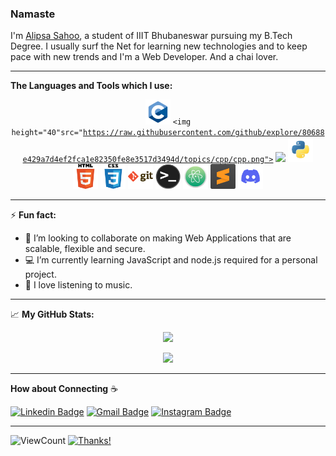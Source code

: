 ### Namaste

I'm [Alipsa Sahoo](https://github.com/alipsa2000), a student of IIIT Bhubaneswar pursuing my B.Tech Degree. I usually surf the Net for learning new technologies and to keep pace with new trends and I'm a Web Developer. And a chai lover.

---

 **The Languages and Tools which I use:**
 
 <p align="center">
 
   <div align="center">
   
   <code><img height="40" src="https://raw.githubusercontent.com/github/explore/80688e429a7d4ef2fca1e82350fe8e3517d3494d/topics/c/c.png"></code> <code><img height="40"src="https://raw.githubusercontent.com/github/explore/80688e429a7d4ef2fca1e82350fe8e3517d3494d/topics/cpp/cpp.png"></code> <code><img height="40" src="https://raw.githubusercontent.com/devicons/devicon/master/icons/java/javaoriginal-wordmark.svg"></code> <code><img height="40" src="https://raw.githubusercontent.com/github/explore/80688e429a7d4ef2fca1e82350fe8e3517d3494d/topics/python/python.png"></code> <code><img height="40" src="https://raw.githubusercontent.com/github/explore/80688e429a7d4ef2fca1e82350fe8e3517d3494d/topics/html/html.png"></code> <code><img height="40" src="https://raw.githubusercontent.com/github/explore/80688e429a7d4ef2fca1e82350fe8e3517d3494d/topics/css/css.png"></code> <code><img height="40" src="https://raw.githubusercontent.com/github/explore/80688e429a7d4ef2fca1e82350fe8e3517d3494d/topics/git/git.png"></code> <code><img height="40" src="https://raw.githubusercontent.com/github/explore/80688e429a7d4ef2fca1e82350fe8e3517d3494d/topics/terminal/terminal.png"></code> <code><img height="40" src="https://raw.githubusercontent.com/github/explore/80688e429a7d4ef2fca1e82350fe8e3517d3494d/topics/atom/atom.png"></code> <code><img height="40" src="https://raw.githubusercontent.com/github/explore/80688e429a7d4ef2fca1e82350fe8e3517d3494d/topics/sublime-text/sublime-text.png"></code> <code><img height="40" src="https://raw.githubusercontent.com/github/explore/80688e429a7d4ef2fca1e82350fe8e3517d3494d/topics/discord/discord.png"></code> 
 
   </div>
   </p>

 ---

 ⚡ **Fun fact:**
 - :snake: I’m looking to collaborate on making Web Applications that are scalable, flexible and secure.
 - 💻 I’m currently learning JavaScript and node.js required for a personal project.
 - :musical_note: I love listening to music.

 ---

 📈 **My GitHub Stats:**

 <p align="center">

   <img src="https://github-readme-stats.vercel.app/api?username=alipsa2000&show_icons=true&theme=radical&line_height=32">

 </p>
 <p align="center">

   <img src="https://github-readme-stats.vercel.app/api/top-langs/?username=alipsa2000&count_private=true&layout=compact&theme=radical">

 </p>

 ---

**How about Connecting** :coffee:
<p align="center">

   [![Linkedin Badge](https://img.shields.io/badge/-alipsa-sahoo-blue?style=flat-square&logo=Linkedin&logoColor=white&link=https://www.linkedin.com/in/alipsa-sahoo/)](https://www.linkedin.com/in/alipsa-sahoo/)
   [![Gmail Badge](https://img.shields.io/badge/-alipsasahoo-c14438?style=flat-square&logo=Gmail&logoColor=white&link=mailto:b519006@iiit-bh.ac.in)](mailto:b519006@iiit-bh.ac.in)
   [![Instagram Badge](https://img.shields.io/badge/-@_._alipsa_._-8a3ab9?style=flat&logo=instagram&logoColor=white&link=https://instagram.com/_._alipsa_._/)](https://instagram.com/_._alipsa_._/)
   
</p>

 ---

<div align="left">

![ViewCount](https://komarev.com/ghpvc/?username=alipsa2000) [![Thanks!](https://img.shields.io/badge/Thanks%20for%20visiting-!-1EAEDB.svg)](https://github.com/alipsa2000)

</div>
